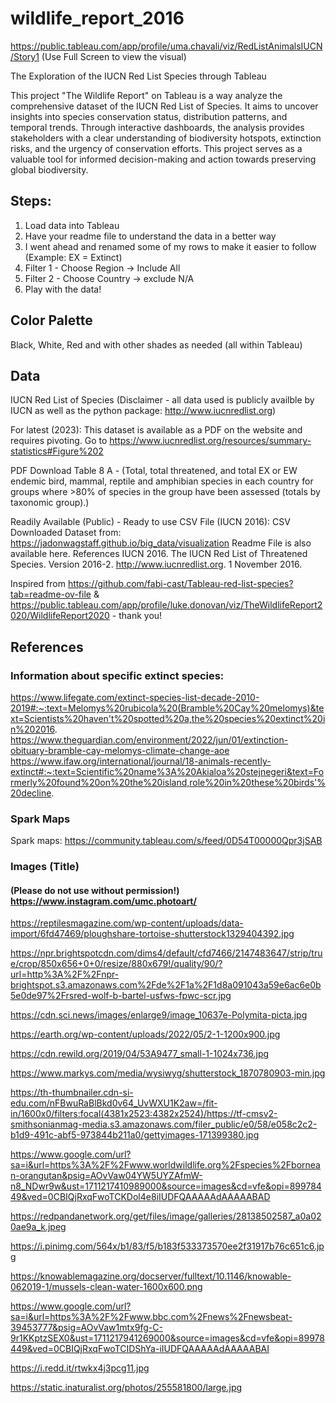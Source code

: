# wildlife_report_2016
https://public.tableau.com/app/profile/uma.chavali/viz/RedListAnimalsIUCN/Story1
(Use Full Screen to view the visual)

The Exploration of the IUCN Red List Species through Tableau 

This project "The Wildlife Report" on Tableau is a way analyze the comprehensive dataset of the IUCN Red List of Species. It aims to uncover insights into species conservation status, distribution patterns, and temporal trends. Through interactive dashboards, the analysis provides stakeholders with a clear understanding of biodiversity hotspots, extinction risks, and the urgency of conservation efforts. This project serves as a valuable tool for informed decision-making and action towards preserving global biodiversity.

## Steps:
1. Load data into Tableau 
2. Have your readme file to understand the data in a better way
3. I went ahead and renamed some of my rows to make it easier to follow (Example: EX = Extinct)
4. Filter 1 - Choose Region → Include All
5. Filter 2 - Choose Country → exclude N/A
6. Play with the data!

## Color Palette
Black, White, Red and with other shades as needed (all within Tableau)

## Data
IUCN Red List of Species 
(Disclaimer - all data used is publicly availble by IUCN as well as the python package: http://www.iucnredlist.org)

For latest (2023):
This dataset is available as a PDF on the website and requires pivoting.
Go to https://www.iucnredlist.org/resources/summary-statistics#Figure%202

PDF Download Table 8 A - (Total, total threatened, and total EX or EW endemic bird, mammal, reptile and amphibian species in each country for groups where >80% of species in the group have been assessed (totals by taxonomic group).)

Readily Available (Public) - Ready to use CSV File (IUCN 2016):
CSV Downloaded Dataset from: https://jadonwagstaff.github.io/big_data/visualization 
Readme File is also available here.
References
IUCN 2016. The IUCN Red List of Threatened Species. Version 2016-2. http://www.iucnredlist.org. 1 November 2016.

Inspired from https://github.com/fabi-cast/Tableau-red-list-species?tab=readme-ov-file & https://public.tableau.com/app/profile/luke.donovan/viz/TheWildlifeReport2020/WildlifeReport2020 - thank you!

## References
### Information about specific extinct species: 
https://www.lifegate.com/extinct-species-list-decade-2010-2019#:~:text=Melomys%20rubicola%20(Bramble%20Cay%20melomys)&text=Scientists%20haven't%20spotted%20a,the%20species%20extinct%20in%202016.
https://www.theguardian.com/environment/2022/jun/01/extinction-obituary-bramble-cay-melomys-climate-change-aoe
https://www.ifaw.org/international/journal/18-animals-recently-extinct#:~:text=Scientific%20name%3A%20Akialoa%20stejnegeri&text=Formerly%20found%20on%20the%20island,role%20in%20these%20birds'%20decline.

### Spark Maps
Spark maps: https://community.tableau.com/s/feed/0D54T00000Qpr3jSAB

### Images (Title)
#### (Please do not use without permission!) https://www.instagram.com/umc.photoart/

https://reptilesmagazine.com/wp-content/uploads/data-import/6fd47469/ploughshare-tortoise-shutterstock1329404392.jpg

https://npr.brightspotcdn.com/dims4/default/cfd7466/2147483647/strip/true/crop/850x656+0+0/resize/880x679!/quality/90/?url=http%3A%2F%2Fnpr-brightspot.s3.amazonaws.com%2Fde%2F1a%2F1d8a091043a59e6ac6e0b5e0de97%2Frsred-wolf-b-bartel-usfws-fpwc-scr.jpg

https://cdn.sci.news/images/enlarge9/image_10637e-Polymita-picta.jpg

https://earth.org/wp-content/uploads/2022/05/2-1-1200x900.jpg

https://cdn.rewild.org/2019/04/53A9477_small-1-1024x736.jpg

https://www.markys.com/media/wysiwyg/shutterstock_1870780903-min.jpg

https://th-thumbnailer.cdn-si-edu.com/nFBwuRaBlBkd0v64_UvWXU1K2aw=/fit-in/1600x0/filters:focal(4381x2523:4382x2524)/https://tf-cmsv2-smithsonianmag-media.s3.amazonaws.com/filer_public/e0/58/e058c2c2-b1d9-491c-abf5-973844b211a0/gettyimages-171399380.jpg

https://www.google.com/url?sa=i&url=https%3A%2F%2Fwww.worldwildlife.org%2Fspecies%2Fbornean-orangutan&psig=AOvVaw04YW5UYZAfmW-n8_NDwr9w&ust=1711217410989000&source=images&cd=vfe&opi=89978449&ved=0CBIQjRxqFwoTCKDol4e8iIUDFQAAAAAdAAAAABAD

https://redpandanetwork.org/get/files/image/galleries/28138502587_a0a020ae9a_k.jpeg

https://i.pinimg.com/564x/b1/83/f5/b183f533373570ee2f31917b76c651c6.jpg

https://knowablemagazine.org/docserver/fulltext/10.1146/knowable-062019-1/mussels-clean-water-1600x600.png

https://www.google.com/url?sa=i&url=https%3A%2F%2Fwww.bbc.com%2Fnews%2Fnewsbeat-39453777&psig=AOvVaw1mtx9fg-C-9r1KKptzSEX0&ust=1711217941269000&source=images&cd=vfe&opi=89978449&ved=0CBIQjRxqFwoTCIDShYa-iIUDFQAAAAAdAAAAABAI

https://i.redd.it/rtwkx4j3pcg11.jpg

https://static.inaturalist.org/photos/255581800/large.jpg




